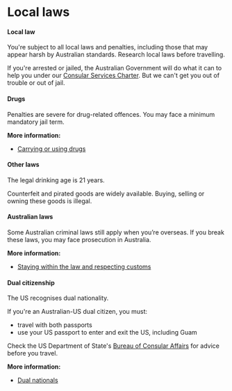 # Local laws

#### Local law

You're subject to all local laws and penalties, including those that may appear harsh by Australian standards. Research local laws before travelling.

If you're arrested or jailed, the Australian Government will do what it can to help you under our [Consular Services Charter](/consular-services/consular-services-charter "Consular Services Charter"). But we can't get you out of trouble or out of jail.

#### Drugs

Penalties are severe for drug-related offences. You may face a minimum mandatory jail term.

**More information:**

* [Carrying or using drugs](/before-you-go/laws/drugs "Carrying or using drugs")

#### Other laws

The legal drinking age is 21 years.

Counterfeit and pirated goods are widely available. Buying, selling or owning these goods is illegal.

#### Australian laws

Some Australian criminal laws still apply when you’re overseas. If you break these laws, you may face prosecution in Australia.

**More information:**

* [Staying within the law and respecting customs](/before-you-go/laws "Staying within the law")

#### Dual citizenship

The US recognises dual nationality.

If you're an Australian-US dual citizen, you must:

* travel with both passports
* use your US passport to enter and exit the US, including Guam

Check the US Department of State's [Bureau of Consular Affairs](http://travel.state.gov/) for advice before you travel.

**More information:**

* [Dual nationals](/before-you-go/who-you-are/dual-nationals "Advice for dual nationals")
